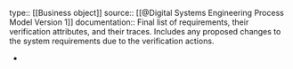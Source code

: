 type:: [[Business object]]
source:: [[@Digital Systems Engineering Process Model Version 1]]
documentation:: Final list of requirements, their verification attributes, and their traces. Includes any proposed changes to the system requirements due to the verification actions.

-